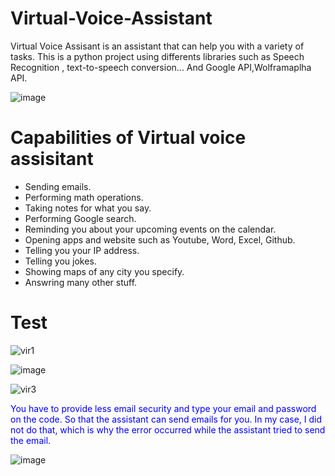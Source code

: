 # Virtual-Voice-Assistant
Virtual Voice Assisant is an assistant that can help you with a variety of tasks. This is a python project using differents libraries such as Speech Recognition , text-to-speech conversion... And Google API,Wolframaplha API.


![image](https://user-images.githubusercontent.com/108592629/235311198-7633e24d-80f2-4f90-b687-df076a2536ee.png)

# Capabilities of Virtual voice assisitant
- Sending emails.
- Performing math operations.
- Taking notes for what you say.
- Performing Google search.
- Reminding you about your upcoming events on the calendar.
- Opening apps and website such as Youtube, Word, Excel, Github.
- Telling you your IP address.
- Telling you jokes.
- Showing maps of any city you specify.
- Answring many other stuff.


# Test
![vir1](https://user-images.githubusercontent.com/108592629/235311888-6719a8b1-44c4-4ccb-9bba-f2dcdd747470.png)

![image](https://user-images.githubusercontent.com/108592629/235312006-ab9f528e-eb16-4f82-b36c-978fa3edd563.png)

![vir3](https://user-images.githubusercontent.com/108592629/235312017-98aaf1d9-aecf-4825-a261-ba2dd44a99d8.png)

<p style='color: #0000FF'>You have to provide less email security and type your email and password on the code. So that the assistant can send emails for you. In my case, I did not do that, which is why the error occurred while the assistant tried to send the email.<p>

![image](https://user-images.githubusercontent.com/108592629/235322626-2587b7c2-f686-460b-908f-d2a846a06c00.png)


